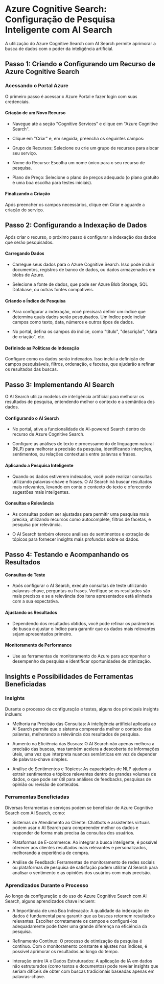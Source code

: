 # Azure Cognitive Search: Configuração de Pesquisa Inteligente com AI Search

A utilização do Azure Cognitive Search com AI Search permite aprimorar a busca de dados com o poder da inteligência artificial.

## Passo 1: Criando e Configurando um Recurso de Azure Cognitive Search
### Acessando o Portal Azure
O primeiro passo é acessar o Azure Portal e fazer login com suas credenciais.

#### Criação de um Novo Recurso

* Navegue até a seção "Cognitive Services" e clique em "Azure Cognitive Search".

* Clique em "Criar" e, em seguida, preencha os seguintes campos:

* Grupo de Recursos: Selecione ou crie um grupo de recursos para alocar seu serviço.

* Nome do Recurso: Escolha um nome único para o seu recurso de pesquisa.

* Plano de Preço: Selecione o plano de preços adequado (o plano gratuito é uma boa escolha para testes iniciais).

#### Finalizando a Criação
Após preencher os campos necessários, clique em Criar e aguarde a criação do serviço.

## Passo 2: Configurando a Indexação de Dados
Após criar o recurso, o próximo passo é configurar a indexação dos dados que serão pesquisados.

#### Carregando Dados

* Carregue seus dados para o Azure Cognitive Search. Isso pode incluir documentos, registros de banco de dados, ou dados armazenados em blobs de Azure.

* Selecione a fonte de dados, que pode ser Azure Blob Storage, SQL Database, ou outras fontes compatíveis.

#### Criando o Índice de Pesquisa

* Para configurar a indexação, você precisará definir um índice que determina quais dados serão pesquisados. Um índice pode incluir campos como texto, data, números e outros tipos de dados.

* No portal, defina os campos do índice, como "título", "descrição", "data de criação", etc.

#### Definindo as Políticas de Indexação

Configure como os dados serão indexados. Isso inclui a definição de campos pesquisáveis, filtros, ordenação, e facetas, que ajudarão a refinar os resultados das buscas.

## Passo 3: Implementando AI Search
O AI Search utiliza modelos de inteligência artificial para melhorar os resultados de pesquisa, entendendo melhor o contexto e a semântica dos dados.

#### Configurando o AI Search

* No portal, ative a funcionalidade de AI-powered Search dentro do recurso de Azure Cognitive Search.

* Configure as análises de texto e processamento de linguagem natural (NLP) para melhorar a precisão da pesquisa, identificando intenções, sentimentos, ou relações contextuais entre palavras e frases.

#### Aplicando a Pesquisa Inteligente

* Quando os dados estiverem indexados, você pode realizar consultas utilizando palavras-chave e frases. O AI Search irá buscar resultados mais relevantes, levando em conta o contexto do texto e oferecendo sugestões mais inteligentes.

#### Consultas e Relevância

* As consultas podem ser ajustadas para permitir uma pesquisa mais precisa, utilizando recursos como autocomplete, filtros de facetas, e pesquisa por relevância.

* O AI Search também oferece análises de sentimentos e extração de tópicos para fornecer insights mais profundos sobre os dados.

## Passo 4: Testando e Acompanhando os Resultados
#### Consultas de Teste

* Após configurar o AI Search, execute consultas de teste utilizando palavras-chave, perguntas ou frases. Verifique se os resultados são mais precisos e se a relevância dos itens apresentados está alinhada com a sua expectativa.

#### Ajustando os Resultados

* Dependendo dos resultados obtidos, você pode refinar os parâmetros de busca e ajustar o índice para garantir que os dados mais relevantes sejam apresentados primeiro.

#### Monitoramento de Performance

* Use as ferramentas de monitoramento do Azure para acompanhar o desempenho da pesquisa e identificar oportunidades de otimização.

## Insights e Possibilidades de Ferramentas Beneficiadas
### Insights
Durante o processo de configuração e testes, alguns dos principais insights incluem:

* Melhoria na Precisão das Consultas: A inteligência artificial aplicada ao AI Search permite que o sistema compreenda melhor o contexto das palavras, melhorando a relevância dos resultados de pesquisa.

* Aumento na Eficiência das Buscas: O AI Search não apenas melhora a precisão das buscas, mas também acelera a descoberta de informações úteis, uma vez que interpreta nuances semânticas em vez de depender de palavras-chave simples.

* Análise de Sentimentos e Tópicos: As capacidades de NLP ajudam a extrair sentimentos e tópicos relevantes dentro de grandes volumes de dados, o que pode ser útil para análises de feedbacks, pesquisas de opinião ou revisão de conteúdos.

### Ferramentas Beneficiadas
Diversas ferramentas e serviços podem se beneficiar de Azure Cognitive Search com AI Search, como:

* Sistemas de Atendimento ao Cliente: Chatbots e assistentes virtuais podem usar o AI Search para compreender melhor os dados e responder de forma mais precisa às consultas dos usuários.

* Plataformas de E-commerce: Ao integrar a busca inteligente, é possível oferecer aos clientes resultados mais relevantes e personalizados, melhorando a experiência de compra.

* Análise de Feedback: Ferramentas de monitoramento de redes sociais ou plataformas de pesquisa de satisfação podem utilizar AI Search para analisar o sentimento e as opiniões dos usuários com mais precisão.

### Aprendizados Durante o Processo
Ao longo da configuração e do uso do Azure Cognitive Search com AI Search, alguns aprendizados chave incluem:

* A Importância de uma Boa Indexação: A qualidade da indexação de dados é fundamental para garantir que as buscas retornem resultados relevantes. Escolher corretamente os campos e configurá-los adequadamente pode fazer uma grande diferença na eficiência da pesquisa.

* Refinamento Contínuo: O processo de otimização da pesquisa é contínuo. Com o monitoramento constante e ajustes nos índices, é possível aprimorar os resultados ao longo do tempo.

* Interação entre IA e Dados Estruturados: A aplicação de IA em dados não estruturados (como textos e documentos) pode revelar insights que seriam difíceis de obter com buscas tradicionais baseadas apenas em palavras-chave.
